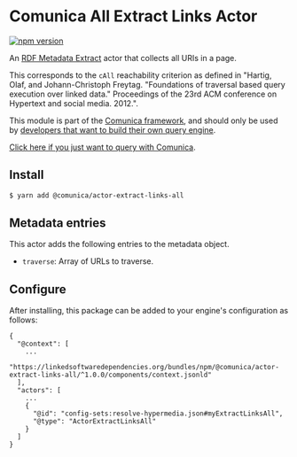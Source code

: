 # Comunica All Extract Links Actor

[![npm version](https://badge.fury.io/js/%40comunica%2Factor-extract-links-summaries.svg)](https://www.npmjs.com/package/@comunica/actor-extract-links-summaries)

An [RDF Metadata Extract](https://github.com/comunica/comunica/tree/master/packages/bus-extract-links) actor that
collects all URIs in a page.

This corresponds to the `cAll` reachability criterion as defined in "Hartig, Olaf, and Johann-Christoph Freytag. "Foundations of traversal based query execution over linked data." Proceedings of the 23rd ACM conference on Hypertext and social media. 2012.".

This module is part of the [Comunica framework](https://github.com/comunica/comunica),
and should only be used by [developers that want to build their own query engine](https://comunica.dev/docs/modify/).

[Click here if you just want to query with Comunica](https://comunica.dev/docs/query/).

## Install

```bash
$ yarn add @comunica/actor-extract-links-all
```

## Metadata entries

This actor adds the following entries to the metadata object.

* `traverse`: Array of URLs to traverse.

## Configure

After installing, this package can be added to your engine's configuration as follows:
```text
{
  "@context": [
    ...
    "https://linkedsoftwaredependencies.org/bundles/npm/@comunica/actor-extract-links-all/^1.0.0/components/context.jsonld"  
  ],
  "actors": [
    ...
    {
      "@id": "config-sets:resolve-hypermedia.json#myExtractLinksAll",
      "@type": "ActorExtractLinksAll"
    }
  ]
}
```
